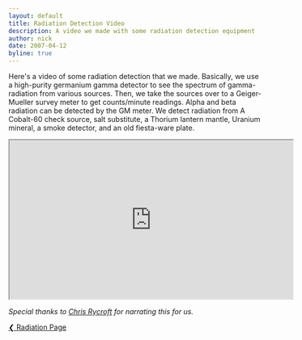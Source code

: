 ```yaml
---
layout: default
title: Radiation Detection Video
description: A video we made with some radiation detection equipment
author: nick
date: 2007-04-12
byline: true
---
```

<div class="row">
<div class="col-md-8" markdown="1">

Here's a video of some radiation detection that we made. Basically, we use a
high-purity germanium gamma detector to see the spectrum of gamma-radiation
from various sources. Then, we take the sources over to a Geiger-Mueller survey
meter to get counts/minute readings. Alpha and beta radiation can be detected
by the GM meter. We detect radiation from A Cobalt-60 check source, salt
substitute, a Thorium lantern mantle, Uranium mineral, a smoke detector, and an
old fiesta-ware plate.   

<iframe width="560" height="315" src="https://www.youtube.com/embed/bOdYpDaFGQc"  allow="autoplay; encrypted-media" allowfullscreen></iframe>

*Special thanks to [Chris Rycroft](https://people.math.wisc.edu/~chr/) for narrating this for us.*

 <a href="{% link radioactivity.md %}" class="btn btn-info" role="button">&#10094; Radiation Page</a>